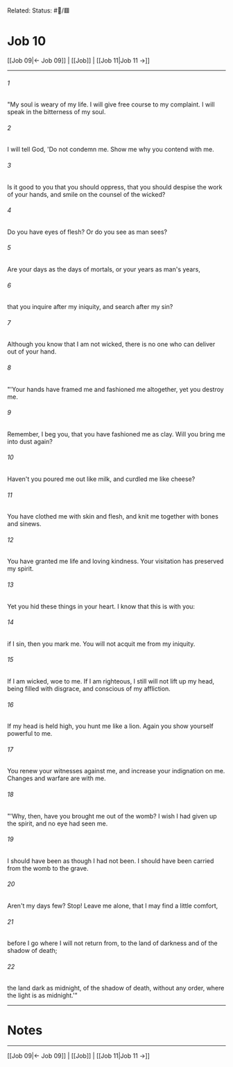 Related:
Status: #📖/🟥
# Job 10

[[Job 09|← Job 09]] | [[Job]] | [[Job 11|Job 11 →]]
***



###### 1 
"My soul is weary of my life. I will give free course to my complaint. I will speak in the bitterness of my soul. 

###### 2 
I will tell God, 'Do not condemn me. Show me why you contend with me. 

###### 3 
Is it good to you that you should oppress, that you should despise the work of your hands, and smile on the counsel of the wicked? 

###### 4 
Do you have eyes of flesh? Or do you see as man sees? 

###### 5 
Are your days as the days of mortals, or your years as man's years, 

###### 6 
that you inquire after my iniquity, and search after my sin? 

###### 7 
Although you know that I am not wicked, there is no one who can deliver out of your hand. 

###### 8 
"'Your hands have framed me and fashioned me altogether, yet you destroy me. 

###### 9 
Remember, I beg you, that you have fashioned me as clay. Will you bring me into dust again? 

###### 10 
Haven't you poured me out like milk, and curdled me like cheese? 

###### 11 
You have clothed me with skin and flesh, and knit me together with bones and sinews. 

###### 12 
You have granted me life and loving kindness. Your visitation has preserved my spirit. 

###### 13 
Yet you hid these things in your heart. I know that this is with you: 

###### 14 
if I sin, then you mark me. You will not acquit me from my iniquity. 

###### 15 
If I am wicked, woe to me. If I am righteous, I still will not lift up my head, being filled with disgrace, and conscious of my affliction. 

###### 16 
If my head is held high, you hunt me like a lion. Again you show yourself powerful to me. 

###### 17 
You renew your witnesses against me, and increase your indignation on me. Changes and warfare are with me. 

###### 18 
"'Why, then, have you brought me out of the womb? I wish I had given up the spirit, and no eye had seen me. 

###### 19 
I should have been as though I had not been. I should have been carried from the womb to the grave. 

###### 20 
Aren't my days few? Stop! Leave me alone, that I may find a little comfort, 

###### 21 
before I go where I will not return from, to the land of darkness and of the shadow of death; 

###### 22 
the land dark as midnight, of the shadow of death, without any order, where the light is as midnight.'"

---
# Notes


***
[[Job 09|← Job 09]] | [[Job]] | [[Job 11|Job 11 →]]
